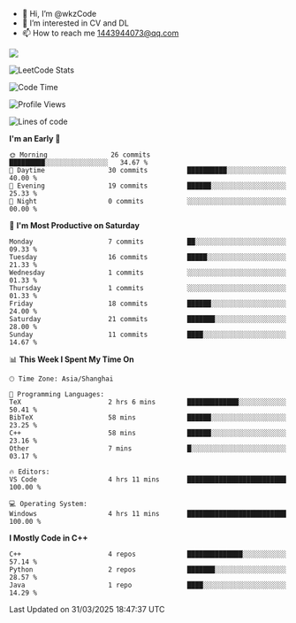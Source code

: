 - 👋 Hi, I’m @wkzCode
- 👀 I’m interested in CV and DL
- 📫 How to reach me 1443944073@qq.com  
<a href="https://github.com/anuraghazra/github-readme-stats">
  <img align="center" src="https://github-readme-stats.vercel.app/api?username=wkzCode&show_icons=true" />
</a>  

![LeetCode Stats](https://leetcard.jacoblin.cool/wkzCode?theme=wtf&font=Tajawal&ext=activity&site=cn)

<!---
[![Anurag's GitHub stats](https://github-readme-stats.vercel.app/api?username=wkzCode&show_icons=true)](https://github.com/anuraghazra/github-readme-stats)
[![Top Langs](https://github-readme-stats.vercel.app/api/top-langs/?username=wkzCode)](https://github.com/anuraghazra/github-readme-stats)
<!--START_SECTION:waka-->
![Code Time](http://img.shields.io/badge/Code%20Time-4%20hrs%2011%20mins-blue)

![Profile Views](http://img.shields.io/badge/Profile%20Views-112-blue)

![Lines of code](https://img.shields.io/badge/From%20Hello%20World%20I%27ve%20Written-6.7%20thousand%20lines%20of%20code-blue)

**I'm an Early 🐤** 

```text
🌞 Morning                26 commits          █████████░░░░░░░░░░░░░░░░   34.67 % 
🌆 Daytime                30 commits          ██████████░░░░░░░░░░░░░░░   40.00 % 
🌃 Evening                19 commits          ██████░░░░░░░░░░░░░░░░░░░   25.33 % 
🌙 Night                  0 commits           ░░░░░░░░░░░░░░░░░░░░░░░░░   00.00 % 
```
📅 **I'm Most Productive on Saturday** 

```text
Monday                   7 commits           ██░░░░░░░░░░░░░░░░░░░░░░░   09.33 % 
Tuesday                  16 commits          █████░░░░░░░░░░░░░░░░░░░░   21.33 % 
Wednesday                1 commits           ░░░░░░░░░░░░░░░░░░░░░░░░░   01.33 % 
Thursday                 1 commits           ░░░░░░░░░░░░░░░░░░░░░░░░░   01.33 % 
Friday                   18 commits          ██████░░░░░░░░░░░░░░░░░░░   24.00 % 
Saturday                 21 commits          ███████░░░░░░░░░░░░░░░░░░   28.00 % 
Sunday                   11 commits          ████░░░░░░░░░░░░░░░░░░░░░   14.67 % 
```


📊 **This Week I Spent My Time On** 

```text
🕑︎ Time Zone: Asia/Shanghai

💬 Programming Languages: 
TeX                      2 hrs 6 mins        █████████████░░░░░░░░░░░░   50.41 % 
BibTeX                   58 mins             ██████░░░░░░░░░░░░░░░░░░░   23.25 % 
C++                      58 mins             ██████░░░░░░░░░░░░░░░░░░░   23.16 % 
Other                    7 mins              █░░░░░░░░░░░░░░░░░░░░░░░░   03.17 % 

🔥 Editors: 
VS Code                  4 hrs 11 mins       █████████████████████████   100.00 % 

💻 Operating System: 
Windows                  4 hrs 11 mins       █████████████████████████   100.00 % 
```

**I Mostly Code in C++** 

```text
C++                      4 repos             ██████████████░░░░░░░░░░░   57.14 % 
Python                   2 repos             ███████░░░░░░░░░░░░░░░░░░   28.57 % 
Java                     1 repo              ████░░░░░░░░░░░░░░░░░░░░░   14.29 % 
```




 Last Updated on 31/03/2025 18:47:37 UTC
<!--END_SECTION:waka-->
<!---
wkzCode/wkzCode is a ✨ special ✨ repository because its `README.md` (this file) appears on your GitHub profile.
You can click the Preview link to take a look at your changes.
--->
